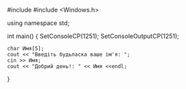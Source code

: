 #include <iostream>
#include <Windows.h>

using namespace std;

int main()
{
    SetConsoleCP(1251);
    SetConsoleOutputCP(1251);

    char Имя[5];
    cout << "Введіть будьласка ваше ім'я: ";
    cin >> Имя;
    cout << "Добрий день!: " << Имя <<endl;
}
